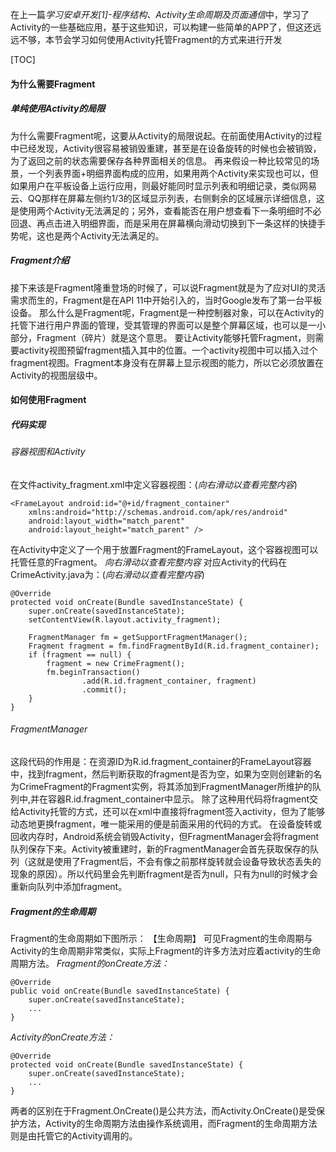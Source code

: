 在上一篇*学习安卓开发[1]-程序结构、Activity生命周期及页面通信*中，学习了Activity的一些基础应用，基于这些知识，可以构建一些简单的APP了，但这还远远不够，本节会学习如何使用Activity托管Fragment的方式来进行开发

[TOC]

#### 为什么需要Fragment
##### 单纯使用Activity的局限
为什么需要Fragment呢，这要从Activity的局限说起。在前面使用Activity的过程中已经发现，Activity很容易被销毁重建，甚至是在设备旋转的时候也会被销毁，为了返回之前的状态需要保存各种界面相关的信息。
再来假设一种比较常见的场景，一个列表界面+明细界面构成的应用，如果用两个Activity来实现也可以，但如果用户在平板设备上运行应用，则最好能同时显示列表和明细记录，类似网易云、QQ那样在屏幕左侧约1/3的区域显示列表，右侧剩余的区域展示详细信息，这是使用两个Activity无法满足的；另外，查看能否在用户想查看下一条明细时不必回退、再点击进入明细界面，而是采用在屏幕横向滑动切换到下一条这样的快捷手势呢，这也是两个Activity无法满足的。

##### Fragment介绍
接下来该是Fragment隆重登场的时候了，可以说Fragment就是为了应对UI的灵活需求而生的，Fragment是在API 11中开始引入的，当时Google发布了第一台平板设备。
那么什么是Fragment呢，Fragment是一种控制器对象，可以在Activity的托管下进行用户界面的管理，受其管理的界面可以是整个屏幕区域，也可以是一小部分，Fragment（碎片）就是这个意思。
要让Activity能够托管Fragment，则需要activity视图预留fragment插入其中的位置。一个activity视图中可以插入过个fragment视图。Fragment本身没有在屏幕上显示视图的能力，所以它必须放置在Activity的视图层级中。

#### 如何使用Fragment
##### 代码实现
###### 容器视图和Activity
在文件activity_fragment.xml中定义容器视图：(*向右滑动以查看完整内容*)
```
<FrameLayout android:id="@+id/fragment_container"
    xmlns:android="http://schemas.android.com/apk/res/android"
    android:layout_width="match_parent"
    android:layout_height="match_parent" />
```
在Activity中定义了一个用于放置Fragment的FrameLayout，这个容器视图可以托管任意的Fragment。
*向右滑动以查看完整内容*
对应Activity的代码在CrimeActivity.java为：(*向右滑动以查看完整内容*)
```
@Override
protected void onCreate(Bundle savedInstanceState) {
	super.onCreate(savedInstanceState);
	setContentView(R.layout.activity_fragment);

	FragmentManager fm = getSupportFragmentManager();
	Fragment fragment = fm.findFragmentById(R.id.fragment_container);
	if (fragment == null) {
		fragment = new CrimeFragment();
		fm.beginTransaction()
				.add(R.id.fragment_container, fragment)
				.commit();
	}
}
```
###### FragmentManager
这段代码的作用是：在资源ID为R.id.fragment_container的FrameLayout容器中，找到fragment，然后判断获取的fragment是否为空，如果为空则创建新的名为CrimeFragment的Fragment实例，将其添加到FragmentManager所维护的队列中,并在容器R.id.fragment_container中显示。
除了这种用代码将fragment交给Activity托管的方式，还可以在xml中直接将fragment签入activity，但为了能够动态地更换fragment，唯一能采用的便是前面采用的代码的方式。
在设备旋转或回收内存时，Android系统会销毁Activity，但FragmentManager会将fragment队列保存下来。Activity被重建时，新的FragmentManager会首先获取保存的队列（这就是使用了Fragment后，不会有像之前那样旋转就会设备导致状态丢失的现象的原因）。所以代码里会先判断fragment是否为null，只有为null的时候才会重新向队列中添加fragment。

##### Fragment的生命周期
Fragment的生命周期如下图所示：
【生命周期】
可见Fragment的生命周期与Activity的生命周期非常类似，实际上Fragment的许多方法对应着activity的生命周期方法。
*Fragment的onCreate方法：*
```
@Override
public void onCreate(Bundle savedInstanceState) {
    super.onCreate(savedInstanceState);
    ...
}
```
*Activity的onCreate方法：*
```
@Override
protected void onCreate(Bundle savedInstanceState) {
    super.onCreate(savedInstanceState);
    ...
}
```
两者的区别在于Fragment.OnCreate()是公共方法，而Activity.OnCreate()是受保护方法，Activity的生命周期方法由操作系统调用，而Fragment的生命周期方法则是由托管它的Activity调用的。



















